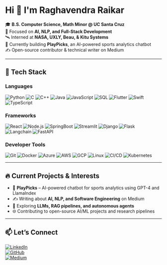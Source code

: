 # Hi 👋 I'm Raghavendra Raikar

🎓 **B.S. Computer Science, Math Minor @ UC Santa Cruz**  
🤖 Focused on **AI, NLP, and Full-Stack Development**  
🛰️ Interned at **NASA, UXLY, Beau, & Kitu Systems**  
📌 Currently building **PlayPicks**, an AI-powered sports analytics chatbot  
✍️ Open-source contributor & technical writer on Medium  

---

## 🔧 Tech Stack

### Languages  
![Python](https://img.shields.io/badge/-Python-3776AB?style=flat-square&logo=python&logoColor=white)
![C](https://img.shields.io/badge/-C-A8B9CC?style=flat-square&logo=c&logoColor=white)
![C++](https://img.shields.io/badge/-C++-00599C?style=flat-square&logo=c%2B%2B&logoColor=white)
![Java](https://img.shields.io/badge/-Java-007396?style=flat-square&logo=java&logoColor=white)
![JavaScript](https://img.shields.io/badge/-JavaScript-F7DF1E?style=flat-square&logo=javascript&logoColor=black)
![SQL](https://img.shields.io/badge/-SQL-4479A1?style=flat-square&logo=postgresql&logoColor=white)
![Flutter](https://img.shields.io/badge/-Flutter-02569B?style=flat-square&logo=flutter&logoColor=white)
![Swift](https://img.shields.io/badge/-Swift-FA7343?style=flat-square&logo=swift&logoColor=white)
![TypeScript](https://img.shields.io/badge/-TypeScript-3178C6?style=flat-square&logo=typescript&logoColor=white)

### Frameworks  
![React](https://img.shields.io/badge/-React-61DAFB?style=flat-square&logo=react&logoColor=black)
![Node.js](https://img.shields.io/badge/-Node.js-339933?style=flat-square&logo=node.js&logoColor=white)
![SpringBoot](https://img.shields.io/badge/-SpringBoot-6DB33F?style=flat-square&logo=spring&logoColor=white)
![Streamlit](https://img.shields.io/badge/-Streamlit-FF4B4B?style=flat-square&logo=streamlit&logoColor=white)
![Django](https://img.shields.io/badge/-Django-092E20?style=flat-square&logo=django&logoColor=white)
![Flask](https://img.shields.io/badge/-Flask-000000?style=flat-square&logo=flask&logoColor=white)
![Langchain](https://img.shields.io/badge/-Langchain-000000?style=flat-square&logo=langchain&logoColor=white)
![FastAPI](https://img.shields.io/badge/-FastAPI-009688?style=flat-square&logo=fastapi&logoColor=white)

### Developer Tools  
![Git](https://img.shields.io/badge/-Git-F05032?style=flat-square&logo=git&logoColor=white)
![Docker](https://img.shields.io/badge/-Docker-2496ED?style=flat-square&logo=docker&logoColor=white)
![Azure](https://img.shields.io/badge/-Azure-0078D4?style=flat-square&logo=microsoft-azure&logoColor=white)
![AWS](https://img.shields.io/badge/-AWS-232F3E?style=flat-square&logo=amazon-aws&logoColor=white)
![GCP](https://img.shields.io/badge/-GCP-4285F4?style=flat-square&logo=google-cloud&logoColor=white)
![Linux](https://img.shields.io/badge/-Linux-FCC624?style=flat-square&logo=linux&logoColor=black)
![CI/CD](https://img.shields.io/badge/-CI/CD-004880?style=flat-square&logo=github-actions&logoColor=white)
![Kubernetes](https://img.shields.io/badge/-Kubernetes-326CE5?style=flat-square&logo=kubernetes&logoColor=white)

---

## 🔥 Current Projects & Interests

- 🤖 **PlayPicks** – AI-powered chatbot for sports analytics using GPT-4 and LlamaIndex  
- ✍️ Writing about **AI, NLP, and Software Engineering** on Medium  
- 🧠 Exploring **LLMs, RAG pipelines, and autonomous agents**  
- 🌐 Contributing to open-source AI/ML projects and research pipelines  

---

## 📫 Let’s Connect

[![LinkedIn](https://img.shields.io/badge/-LinkedIn-0077B5?style=flat-square&logo=linkedin&logoColor=white)](https://linkedin.com/in/raghavendraraikar)  
[![GitHub](https://img.shields.io/badge/-GitHub-181717?style=flat-square&logo=github&logoColor=white)](https://github.com/RaghuRaikar)  
[![Medium](https://img.shields.io/badge/-Medium-000000?style=flat-square&logo=medium&logoColor=white)](https://medium.com/@raghu.raikar)
